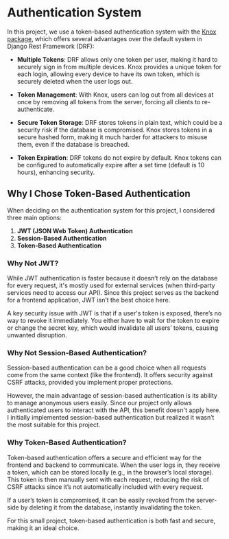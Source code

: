 # Authentication System

In this project, we use a token-based authentication system with the [Knox package](https://github.com/jazzband/django-rest-knox), which offers several advantages over the default system in Django Rest Framework (DRF):

- **Multiple Tokens**: DRF allows only one token per user, making it hard to securely sign in from multiple devices. Knox provides a unique token for each login, allowing every device to have its own token, which is securely deleted when the user logs out.

- **Token Management**: With Knox, users can log out from all devices at once by removing all tokens from the server, forcing all clients to re-authenticate.

- **Secure Token Storage**: DRF stores tokens in plain text, which could be a security risk if the database is compromised. Knox stores tokens in a secure hashed form, making it much harder for attackers to misuse them, even if the database is breached.

- **Token Expiration**: DRF tokens do not expire by default. Knox tokens can be configured to automatically expire after a set time (default is 10 hours), enhancing security.

## Why I Chose Token-Based Authentication

When deciding on the authentication system for this project, I considered three main options:

1. **JWT (JSON Web Token) Authentication**
2. **Session-Based Authentication**
3. **Token-Based Authentication**

### Why Not JWT?

While JWT authentication is faster because it doesn’t rely on the database for every request, it's mostly used for external services (when third-party services need to access our API). Since this project serves as the backend for a frontend application, JWT isn’t the best choice here.

A key security issue with JWT is that if a user's token is exposed, there’s no way to revoke it immediately. You either have to wait for the token to expire or change the secret key, which would invalidate all users’ tokens, causing unwanted disruption.

### Why Not Session-Based Authentication?

Session-based authentication can be a good choice when all requests come from the same context (like the frontend). It offers security against CSRF attacks, provided you implement proper protections.

However, the main advantage of session-based authentication is its ability to manage anonymous users easily. Since our project only allows authenticated users to interact with the API, this benefit doesn't apply here. I initially implemented session-based authentication but realized it wasn’t the most suitable for this project.

### Why Token-Based Authentication?

Token-based authentication offers a secure and efficient way for the frontend and backend to communicate. When the user logs in, they receive a token, which can be stored locally (e.g., in the browser’s local storage). This token is then manually sent with each request, reducing the risk of CSRF attacks since it’s not automatically included with every request.

If a user’s token is compromised, it can be easily revoked from the server-side by deleting it from the database, instantly invalidating the token.

For this small project, token-based authentication is both fast and secure, making it an ideal choice.
